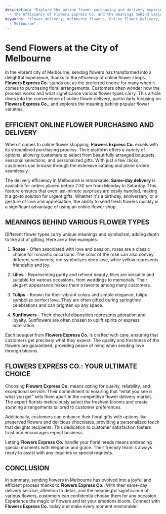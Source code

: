 ```yaml
---
description: "Explore the online flower purchasing and delivery experience in Melbourne, highlighting\
  \ the efficiency of Flowers Express Co. and the meanings behind various flower types."
keywords: "flower delivery, melbourne flowers, Online Flower Delivery, Send Fresh Flowers in\
  \ Melbourne"
---
```

# Send Flowers at the City of Melbourne

In the vibrant city of Melbourne, sending flowers has transformed into a delightful experience, thanks to the efficiency of online flower shops. **Flowers Express Co.** stands out as the preferred choice for many when it comes to purchasing floral arrangements. Customers often wonder how the process works and what significance various flower types carry. This article dives into the convenience of online flower delivery, particularly focusing on **Flowers Express Co.**, and explores the meaning behind popular flower varieties.

## EFFICIENT ONLINE FLOWER PURCHASING AND DELIVERY

When it comes to online flower shopping, **Flowers Express Co.** excels with its streamlined purchasing process. Their platform offers a variety of options, allowing customers to select from beautifully arranged bouquets, seasonal selections, and personalized gifts. With just a few clicks, customers can browse through the extensive catalog and place orders seamlessly.

The delivery efficiency in Melbourne is remarkable. **Same-day delivery** is available for orders placed before 2:30 pm from Monday to Saturday. This feature ensures that even last-minute surprises are easily handled, making it a go-to solution for urgent gifts. Whether it's a birthday, anniversary, or a gesture of love and appreciation, the ability to send fresh flowers quickly is a significant advantage of using an online flower shop.

## MEANINGS BEHIND VARIOUS FLOWER TYPES

Different flower types carry unique meanings and symbolism, adding depth to the act of gifting. Here are a few examples:

1. **Roses** - Often associated with love and passion, roses are a classic choice for romantic occasions. The color of the rose can also convey different sentiments; red symbolizes deep love, while yellow represents friendship and joy.

2. **Lilies** - Representing purity and refined beauty, lilies are versatile and suitable for various occasions, from weddings to memorials. Their elegant appearance makes them a favorite among many customers.

3. **Tulips** - Known for their vibrant colors and simple elegance, tulips symbolize perfect love. They are often gifted during springtime celebrations and can brighten up any space.

4. **Sunflowers** - Their cheerful disposition represents adoration and loyalty. Sunflowers are often chosen to uplift spirits or express admiration.

Each bouquet from **Flowers Express Co.** is crafted with care, ensuring that customers get precisely what they expect. The quality and freshness of the flowers are guaranteed, providing peace of mind when sending love through blooms.

## FLOWERS EXPRESS CO.: YOUR ULTIMATE CHOICE

Choosing **Flowers Express Co.** means opting for quality, reliability, and exceptional service. Their commitment to ensuring that “what you see is what you get” sets them apart in the competitive flower delivery market. The expert florists meticulously select the freshest blooms and create stunning arrangements tailored to customer preferences.

Additionally, customers can enhance their floral gifts with options like preserved flowers and delicious chocolates, providing a personalized touch that delights recipients. This dedication to customer satisfaction fosters trust and encourages repeat business.

Letting **Flowers Express Co.** handle your floral needs means embracing special moments with elegance and grace. Their friendly team is always ready to assist with any inquiries or special requests.

## CONCLUSION

In summary, sending flowers in Melbourne has evolved into a joyful and efficient process thanks to **Flowers Express Co.**. With their same-day delivery service, attention to detail, and the meaningful significance of various flowers, customers can confidently choose them for any occasion. Experience the magic of flowers and let your emotions bloom. Connect with **Flowers Express Co.** today and make every moment memorable!
